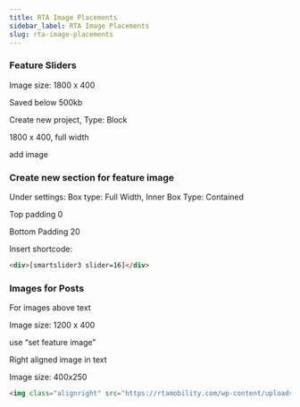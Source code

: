 ```yaml
---
title: RTA Image Placements
sidebar_label: RTA Image Placements
slug: rta-image-placements
---
```



### Feature Sliders
Image size: 1800 x 400 

Saved below 500kb

Create new project, Type: Block

1800 x 400, full width

add image

### Create new section for feature image
Under settings: Box type: Full Width, Inner Box Type: Contained

Top padding 0

Bottom Padding 20

Insert shortcode:  
```html
<div>[smartslider3 slider=16]</div>
```


### Images for Posts
For images above text

Image size: 1200 x 400

use “set feature image”

Right aligned image in text 

Image size: 400x250
```html
<img class="alignright" src="https://rtamobility.com/wp-content/uploads/sites/3/2020/07/400x250.jpg">
```

